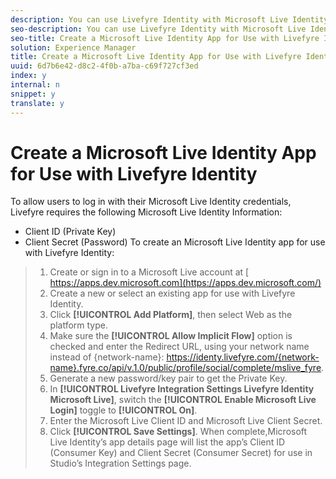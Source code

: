 ```yaml
---
description: You can use Livefyre Identity with Microsoft Live Identity to allow users to use their Facebook logins to interact Apps on your site.
seo-description: You can use Livefyre Identity with Microsoft Live Identity to allow users to use their Facebook logins to interact Apps on your site.
seo-title: Create a Microsoft Live Identity App for Use with Livefyre Identity
solution: Experience Manager
title: Create a Microsoft Live Identity App for Use with Livefyre Identity
uuid: 6d7b6e42-d8c2-4f0b-a7ba-c69f727cf3ed
index: y
internal: n
snippet: y
translate: y
---
```


# Create a Microsoft Live Identity App for Use with Livefyre Identity

To allow users to log in with their Microsoft Live Identity credentials, Livefyre requires the following Microsoft Live Identity Information:

* Client ID (Private Key)
* Client Secret (Password)
To create an Microsoft Live Identity app for use with Livefyre Identity:

>1. Create or sign in to a Microsoft Live account at [ https://apps.dev.microsoft.com](https://apps.dev.microsoft.com/)
>1. Create a new or select an existing app for use with Livefyre Identity.
>1. Click **[!UICONTROL  Add Platform]**, then select Web as the platform type.
>1. Make sure the **[!UICONTROL  Allow Implicit Flow]** option is checked and enter the Redirect URL, using your network name instead of {network-name}: https://identy.livefyre.com/{network-name}.fyre.co/api/v.1.0/public/profile/social/complete/mslive_fyre.
>1. Generate a new password/key pair to get the Private Key.
>1. In **[!UICONTROL  Livefyre Integration Settings Livefyre Identity Microsoft Live]**, switch the **[!UICONTROL  Enable Microsoft Live Login]** toggle to **[!UICONTROL  On]**.
>1. Enter the Microsoft Live Client ID and Microsoft Live Client Secret.
>1. Click **[!UICONTROL  Save Settings]**.
>When complete,Microsoft Live Identity’s app details page will list the app’s Client ID (Consumer Key) and Client Secret (Consumer Secret) for use in Studio’s Integration Settings page.
